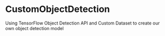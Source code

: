 # CustomObjectDetection
 Using TensorFlow Object Detection API and Custom Dataset to create our own object detection model
